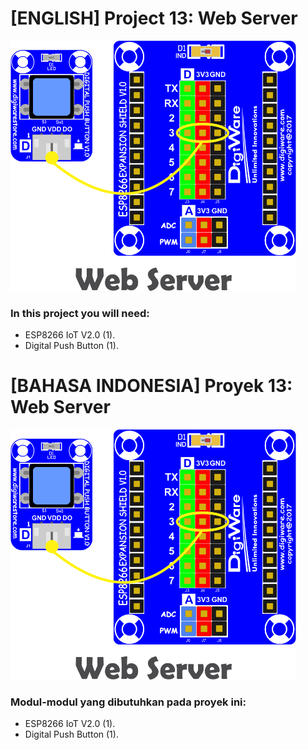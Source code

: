 # [ENGLISH] Project 13: Web Server




<img src="/images/13.web_server.png" height="400">

### In this project you will need:
* ESP8266 IoT V2.0 (1).
* Digital Push Button (1).

# [BAHASA INDONESIA] Proyek 13: Web Server

<img src="/images/13.web_server.png" height="400">

### Modul-modul yang dibutuhkan pada proyek ini:
* ESP8266 IoT V2.0 (1).
* Digital Push Button (1).



